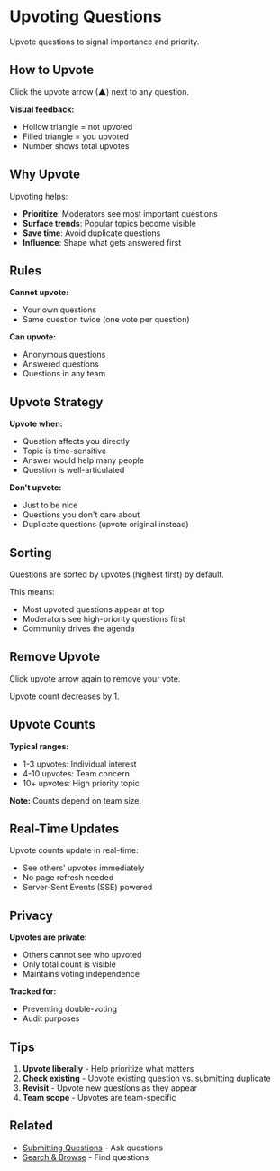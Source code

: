 # Upvoting Questions

Upvote questions to signal importance and priority.

## How to Upvote

Click the upvote arrow (▲) next to any question.

**Visual feedback:**
- Hollow triangle = not upvoted
- Filled triangle = you upvoted
- Number shows total upvotes

## Why Upvote

Upvoting helps:
- **Prioritize**: Moderators see most important questions
- **Surface trends**: Popular topics become visible
- **Save time**: Avoid duplicate questions
- **Influence**: Shape what gets answered first

## Rules

**Cannot upvote:**
- Your own questions
- Same question twice (one vote per question)

**Can upvote:**
- Anonymous questions
- Answered questions
- Questions in any team

## Upvote Strategy

**Upvote when:**
- Question affects you directly
- Topic is time-sensitive
- Answer would help many people
- Question is well-articulated

**Don't upvote:**
- Just to be nice
- Questions you don't care about
- Duplicate questions (upvote original instead)

## Sorting

Questions are sorted by upvotes (highest first) by default.

This means:
- Most upvoted questions appear at top
- Moderators see high-priority questions first
- Community drives the agenda

## Remove Upvote

Click upvote arrow again to remove your vote.

Upvote count decreases by 1.

## Upvote Counts

**Typical ranges:**
- 1-3 upvotes: Individual interest
- 4-10 upvotes: Team concern
- 10+ upvotes: High priority topic

**Note:** Counts depend on team size.

## Real-Time Updates

Upvote counts update in real-time:
- See others' upvotes immediately
- No page refresh needed
- Server-Sent Events (SSE) powered

## Privacy

**Upvotes are private:**
- Others cannot see who upvoted
- Only total count is visible
- Maintains voting independence

**Tracked for:**
- Preventing double-voting
- Audit purposes

## Tips

1. **Upvote liberally** - Help prioritize what matters
2. **Check existing** - Upvote existing question vs. submitting duplicate
3. **Revisit** - Upvote new questions as they appear
4. **Team scope** - Upvotes are team-specific

## Related

- [Submitting Questions](submitting-questions.md) - Ask questions
- [Search & Browse](search-browse.md) - Find questions
